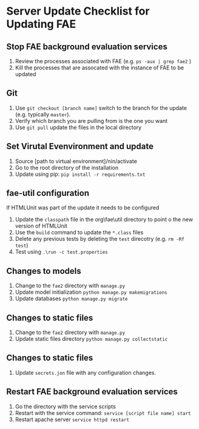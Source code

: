 # Server Update Checklist for Updating FAE

## Stop FAE background evaluation services

1. Review the processes associated with FAE (e.g. `ps -aux | grep fae2` )
1. Kill the processes that are assocated with the instance of FAE to be updated

## Git

1.  Use `git checkout [branch name]` switch to the branch for the update (e.g. typically `master`).
1.  Verify which branch you are pulling from is the one you want
1.  Use `git pull` update the files in the local directory

## Set Virutal Evenvironment and update
1. Source [path to virtual environment]/nin/activate
1. Go to the root directory of the installation
1. Update using pip: `pip install -r requirements.txt`

## fae-util configuration

If HTMLUnit was part of the update it needs to be configured
1. Update the `classpath` file in the org\fae\util directory to point o the new version of HTMLUnit
1. Use the `build` command to update the `*.class` files
1. Delete any previous tests by deleting the `test` direcotry (e.g. `rm -Rf test`)
1. Test using `.\run -c test.properties`

## Changes to models
1. Change to the `fae2` directory with `manage.py`
1. Update model initialization `python manage.py makemigrations`
1. Update databases `python manage.py migrate`

## Changes to static files
1. Change to the `fae2` directory with `manage.py`
1. Update static files directory `python manage.py collectstatic`

## Changes to static files
1. Update `secrets.jon` file with any configuration changes.

## Restart FAE background evaluation services
1. Go the directory with the service scripts
1. Restart with the service command: `service [script file name] start`
1. Restart apache server `service httpd restart`




